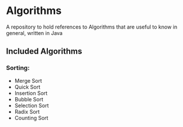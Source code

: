 # Algorithms
A repository to hold references to Algorithms that are useful to know in general, written in Java

## Included Algorithms
### Sorting:
- Merge Sort
- Quick Sort
- Insertion Sort
- Bubble Sort
- Selection Sort
- Radix Sort
- Counting Sort

